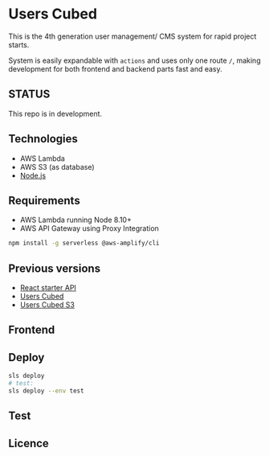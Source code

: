 # Users Cubed

This is the 4th generation user management/ CMS system for rapid project starts.

System is easily expandable with `actions` and uses only one route `/`,  making development for both frontend and backend parts fast and easy.

## STATUS

This repo is in development.

## Technologies

* AWS Lambda
* AWS S3 (as database)
* [Node.js](https://github.com/nodejs/node)

## Requirements

* AWS Lambda running Node 8.10+
* AWS API Gateway using Proxy Integration

```bash
npm install -g serverless @aws-amplify/cli
```

## Previous versions

* [React starter API](https://github.com/TalaikisInc/react_starter_api)
* [Users Cubed](https://github.com/TalaikisInc/users-cubed)
* [Users Cubed S3](https://github.com/TalaikisInc/users-cubed-s3)

## Frontend

## Deploy

```bash
sls deploy
# test:
sls deploy --env test
```

## Test

## Licence
